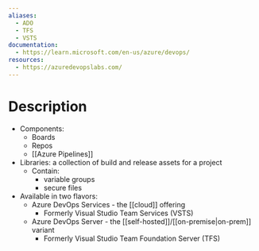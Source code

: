 ```yaml
---
aliases:
  - ADO
  - TFS
  - VSTS
documentation:
  - https://learn.microsoft.com/en-us/azure/devops/
resources:
  - https://azuredevopslabs.com/
---
```

# Description
- Components:
	- Boards
	- Repos
	- [[Azure Pipelines]]
- Libraries: a collection of build and release assets for a project
	- Contain:
		- variable groups
		- secure files
- Available in two flavors:
	- Azure DevOps Services - the [[cloud]] offering
		- Formerly Visual Studio Team Services (VSTS)
	- Azure DevOps Server - the [[self-hosted]]/[[on-premise|on-prem]] variant
		- Formerly Visual Studio Team Foundation Server (TFS)